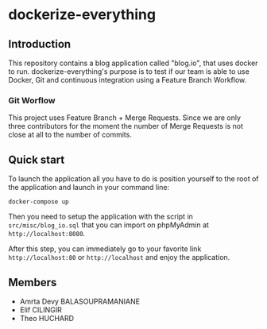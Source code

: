 # dockerize-everything

## Introduction

This repository contains a blog application called "blog.io", that uses docker to run.
dockerize-everything's purpose is to test if our team is able to use Docker, Git and continuous integration using a Feature Branch Workflow.

### Git Worflow

This project uses Feature Branch + Merge Requests. Since we are only three contributors for the moment the number of Merge Requests is not close at all to the number of commits.

## Quick start

To launch the application all you have to do is position yourself to the root of the application and launch in your command line:

```
docker-compose up
```

Then you need to setup the application with the script in ```src/misc/blog_io.sql``` that you can import on phpMyAdmin at
```http://localhost:8080```.

After this step, you can immediately go to your favorite link ```http://localhost:80``` or ```http://localhost``` and enjoy the application.

## Members

* Amrta Devy BALASOUPRAMANIANE
* Elif CILINGIR
* Theo HUCHARD





